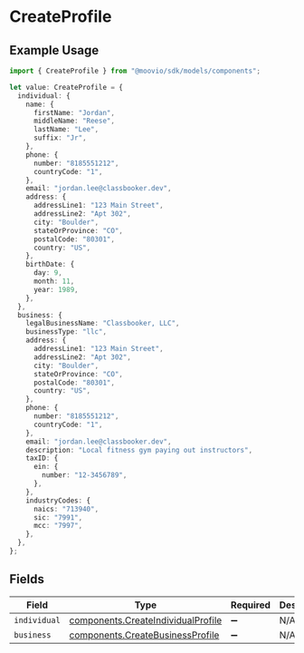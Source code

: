 # CreateProfile

## Example Usage

```typescript
import { CreateProfile } from "@moovio/sdk/models/components";

let value: CreateProfile = {
  individual: {
    name: {
      firstName: "Jordan",
      middleName: "Reese",
      lastName: "Lee",
      suffix: "Jr",
    },
    phone: {
      number: "8185551212",
      countryCode: "1",
    },
    email: "jordan.lee@classbooker.dev",
    address: {
      addressLine1: "123 Main Street",
      addressLine2: "Apt 302",
      city: "Boulder",
      stateOrProvince: "CO",
      postalCode: "80301",
      country: "US",
    },
    birthDate: {
      day: 9,
      month: 11,
      year: 1989,
    },
  },
  business: {
    legalBusinessName: "Classbooker, LLC",
    businessType: "llc",
    address: {
      addressLine1: "123 Main Street",
      addressLine2: "Apt 302",
      city: "Boulder",
      stateOrProvince: "CO",
      postalCode: "80301",
      country: "US",
    },
    phone: {
      number: "8185551212",
      countryCode: "1",
    },
    email: "jordan.lee@classbooker.dev",
    description: "Local fitness gym paying out instructors",
    taxID: {
      ein: {
        number: "12-3456789",
      },
    },
    industryCodes: {
      naics: "713940",
      sic: "7991",
      mcc: "7997",
    },
  },
};
```

## Fields

| Field                                                                                    | Type                                                                                     | Required                                                                                 | Description                                                                              |
| ---------------------------------------------------------------------------------------- | ---------------------------------------------------------------------------------------- | ---------------------------------------------------------------------------------------- | ---------------------------------------------------------------------------------------- |
| `individual`                                                                             | [components.CreateIndividualProfile](../../models/components/createindividualprofile.md) | :heavy_minus_sign:                                                                       | N/A                                                                                      |
| `business`                                                                               | [components.CreateBusinessProfile](../../models/components/createbusinessprofile.md)     | :heavy_minus_sign:                                                                       | N/A                                                                                      |